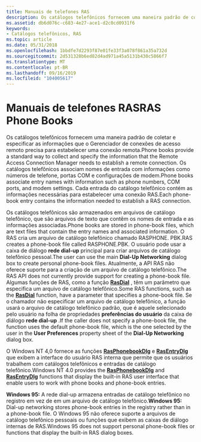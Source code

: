 ```yaml
---
title: Manuais de telefones RAS
description: Os catálogos telefônicos fornecem uma maneira padrão de coletar e especificar as informações que o Gerenciador de conexões de acesso remoto precisa para estabelecer uma conexão remota.
ms.assetid: db6d076c-c683-4e27-ace1-d2c0cd0931f6
keywords:
- Catálogos telefônicos, RAS
ms.topic: article
ms.date: 05/31/2018
ms.openlocfilehash: 1bbdfe7d2293f87e01fe33f3a078f861a35a732d
ms.sourcegitcommit: 2d531328b6ed82d4ad971a45a5131b430c5866f7
ms.translationtype: MT
ms.contentlocale: pt-BR
ms.lasthandoff: 09/16/2019
ms.locfileid: "104005617"
---
```

# <a name="ras-phone-books"></a><span data-ttu-id="7e4f2-104">Manuais de telefones RAS</span><span class="sxs-lookup"><span data-stu-id="7e4f2-104">RAS Phone Books</span></span>

<span data-ttu-id="7e4f2-105">Os catálogos telefônicos fornecem uma maneira padrão de coletar e especificar as informações que o Gerenciador de conexões de acesso remoto precisa para estabelecer uma conexão remota.</span><span class="sxs-lookup"><span data-stu-id="7e4f2-105">Phone books provide a standard way to collect and specify the information that the Remote Access Connection Manager needs to establish a remote connection.</span></span> <span data-ttu-id="7e4f2-106">Os catálogos telefônicos associam nomes de entrada com informações como números de telefone, portas COM e configurações de modem.</span><span class="sxs-lookup"><span data-stu-id="7e4f2-106">Phone books associate entry names with information such as phone numbers, COM ports, and modem settings.</span></span> <span data-ttu-id="7e4f2-107">Cada entrada do catálogo telefônico contém as informações necessárias para estabelecer uma conexão RAS.</span><span class="sxs-lookup"><span data-stu-id="7e4f2-107">Each phone-book entry contains the information needed to establish a RAS connection.</span></span>

<span data-ttu-id="7e4f2-108">Os catálogos telefônicos são armazenados em arquivos de catálogo telefônico, que são arquivos de texto que contêm os nomes de entrada e as informações associadas.</span><span class="sxs-lookup"><span data-stu-id="7e4f2-108">Phone books are stored in phone-book files, which are text files that contain the entry names and associated information.</span></span> <span data-ttu-id="7e4f2-109">O RAS cria um arquivo de catálogo telefônico chamado RASPHONE. PBK.</span><span class="sxs-lookup"><span data-stu-id="7e4f2-109">RAS creates a phone-book file called RASPHONE.PBK.</span></span> <span data-ttu-id="7e4f2-110">O usuário pode usar a caixa de diálogo **rede dial-up** principal para criar arquivos de catálogo telefônico pessoal.</span><span class="sxs-lookup"><span data-stu-id="7e4f2-110">The user can use the main **Dial-Up Networking** dialog box to create personal phone-book files.</span></span> <span data-ttu-id="7e4f2-111">Atualmente, a API RAS não oferece suporte para a criação de um arquivo de catálogo telefônico.</span><span class="sxs-lookup"><span data-stu-id="7e4f2-111">The RAS API does not currently provide support for creating a phone-book file.</span></span> <span data-ttu-id="7e4f2-112">Algumas funções de RAS, como a função [**RasDial**](/windows/desktop/api/Ras/nf-ras-rasdiala) , têm um parâmetro que especifica um arquivo de catálogo telefônico.</span><span class="sxs-lookup"><span data-stu-id="7e4f2-112">Some RAS functions, such as the [**RasDial**](/windows/desktop/api/Ras/nf-ras-rasdiala) function, have a parameter that specifies a phone-book file.</span></span> <span data-ttu-id="7e4f2-113">Se o chamador não especificar um arquivo de catálogo telefônico, a função usará o arquivo de catálogo telefônico padrão, que é aquele selecionado pelo usuário na folha de propriedades **preferências do usuário** da caixa de diálogo **rede dial-up** .</span><span class="sxs-lookup"><span data-stu-id="7e4f2-113">If the caller does not specify a phone-book file, the function uses the default phone-book file, which is the one selected by the user in the **User Preferences** property sheet of the **Dial-Up Networking** dialog box.</span></span>

<span data-ttu-id="7e4f2-114">O Windows NT 4,0 fornece as funções [**RasPhonebookDlg**](/windows/desktop/api/Rasdlg/nf-rasdlg-rasphonebookdlga) e [**RasEntryDlg**](/windows/desktop/api/Rasdlg/nf-rasdlg-rasentrydlga) que exibem a interface do usuário RAS interna que permite que os usuários trabalhem com catálogos telefônicos e entradas de catálogo telefônico.</span><span class="sxs-lookup"><span data-stu-id="7e4f2-114">Windows NT 4.0 provides the [**RasPhonebookDlg**](/windows/desktop/api/Rasdlg/nf-rasdlg-rasphonebookdlga) and [**RasEntryDlg**](/windows/desktop/api/Rasdlg/nf-rasdlg-rasentrydlga) functions that display the built-in RAS user interface that enable users to work with phone books and phone-book entries.</span></span>

<span data-ttu-id="7e4f2-115">**Windows 95:** A rede dial-up armazena entradas de catálogo telefônico no registro em vez de em um arquivo de catálogo telefônico.</span><span class="sxs-lookup"><span data-stu-id="7e4f2-115">**Windows 95:** Dial-up networking stores phone-book entries in the registry rather than in a phone-book file.</span></span> <span data-ttu-id="7e4f2-116">O Windows 95 não oferece suporte a arquivos de catálogo telefônico pessoais ou funções que exibem as caixas de diálogo internas de RAS.</span><span class="sxs-lookup"><span data-stu-id="7e4f2-116">Windows 95 does not support personal phone-book files or functions that display the built-in RAS dialog boxes.</span></span>

 

 




